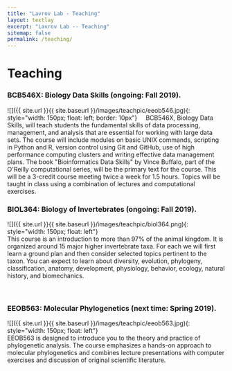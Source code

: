 ```yaml
---
title: "Lavrov Lab - Teaching"
layout: textlay
excerpt: "Lavrov Lab -- Teaching"
sitemap: false
permalink: /teaching/
---
```


# Teaching

### BCB546X: Biology Data Skills (ongoing: Fall 2019).
![]({{ site.url }}{{ site.baseurl }}/images/teachpic/eeob546.jpg){: style="width: 150px; float: left; border: 10px"}
&nbsp;&nbsp;&nbsp; BCB546X, Biology Data Skills, will teach students the fundamental skills of data processing, management, and analysis that are essential for working with large data sets.  The course will include modules on basic UNIX commands, scripting in Python and R, version control using Git and GitHub, use of high performance computing clusters and writing effective data management plans.  The book "Bioinformatics Data Skills" by Vince Buffalo, part of the O'Reilly computational series, will be the primary text for the course.  This will be a 3-credit course meeting twice a week for 1.5 hours.  Topics will be taught in class using a combination of lectures and computational exercises.  

### BIOL364: Biology of Invertebrates (ongoing: Fall 2019).
![]({{ site.url }}{{ site.baseurl }}/images/teachpic/biol364.png){: style="width: 150px; float: left"}
<br/>This course is an introduction to more than 97% of the animal kingdom. It is organized around 15 major higher invertebrate taxa. For each we will first learn a ground plan and then consider selected topics pertinent to the taxon. You can expect to learn about diversity, evolution, phylogeny, classification, anatomy, development, physiology, behavior, ecology, natural history, and biomechanics.  
<br/><br/>

### EEOB563: Molecular Phylogenetics (next time: Spring 2019).
![]({{ site.url }}{{ site.baseurl }}/images/teachpic/eeob563.jpg){: style="width: 150px; float: left"}
<br/>EEOB563 is designed to introduce you to the theory and practice of phylogenetic analysis. 
The course emphasizes a hands-on approach to molecular phylogenetics and combines lecture presentations with computer exercises and discussion of original scientific literature.  


